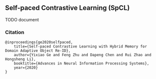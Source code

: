 ## Self-paced Contrastive Learning (SpCL)

TODO document


### Citation
```
@inproceedings{ge2020selfpaced,
    title={Self-paced Contrastive Learning with Hybrid Memory for Domain Adaptive Object Re-ID},
    author={Yixiao Ge and Feng Zhu and Dapeng Chen and Rui Zhao and Hongsheng Li},
    booktitle={Advances in Neural Information Processing Systems},
    year={2020}
}
```
